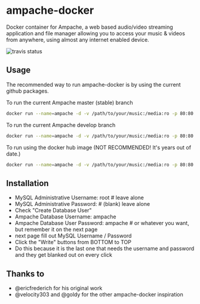 # ampache-docker

Docker container for Ampache, a web based audio/video streaming application and file manager allowing you to access your music & videos from anywhere, using almost any internet enabled device.

![travis status](https://travis-ci.org/arielelkin/ampache-docker.svg?branch=master)

## Usage

The recommended way to run ampache-docker is by using the current github packages.

To run the current Ampache master (stable) branch
```bash
docker run --name=ampache -d -v /path/to/your/music:/media:ro -p 80:80 docker.pkg.github.com/ampache/ampache-docker/ampache:latest
```
To run the current Ampache develop branch
```bash
docker run --name=ampache -d -v /path/to/your/music:/media:ro -p 80:80 docker.pkg.github.com/ampache/ampache-docker/ampache:develop
```

To run using the docker hub image (NOT RECOMMENDED! It's years out of date.)
```bash
docker run --name=ampache -d -v /path/to/your/music:/media:ro -p 80:80 ampache/ampache
```

## Installation
- MySQL Administrative Username: root # leave alone
- MySQL Administrative Password:      # (blank) leave alone
- Check "Create Database User"
- Ampache Database Username: ampache
- Ampache Database User Password: ampache # or whatever you want, but remember it on the next page
- next page fill out MySQL Username / Password
- Click the "Write" buttons from BOTTOM to TOP
- Do this because it is the last one that needs the username and password and they get blanked out on every click

## Thanks to
- @ericfrederich for his original work
- @velocity303 and @goldy for the other ampache-docker inspiration
